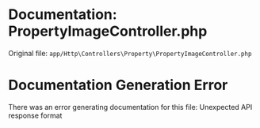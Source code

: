 # Documentation: PropertyImageController.php

Original file: `app/Http\Controllers\Property\PropertyImageController.php`

# Documentation Generation Error

There was an error generating documentation for this file: Unexpected API response format